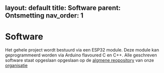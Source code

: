 layout: default
title: Software
parent: Ontsmetting
nav_order: 1
---

# Software

Het gehele project wordt bestuurd via een ESP32 module. Deze module kan geprogrammeerd worden via Arduino flavoured C en C++. Alle geschreven software staat opgeslaan opgeslaan op de [algmene reopository](https://github.com/Ontsmettinator3000/main) van onze [organisatie](https://github.com/Ontsmettinator3000)